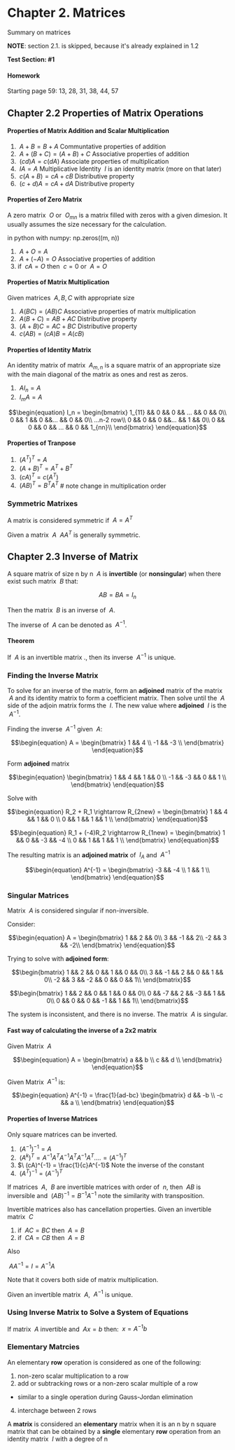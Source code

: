 # Chapter 2. Matrices

Summary on matrices

**NOTE**: section 2.1. is skipped, because it's already explained in 1.2

**Test Section: #1**

#### Homework

Starting page 59: 13, 28, 31, 38, 44, 57


## Chapter 2.2 Properties of Matrix Operations

#### Properties of Matrix Addition and Scalar Multiplication

1. $\ A + B = B + A$ Communtative properties of addition
2. $\ A + (B + C) = (A + B) + C$ Associative properties of addition
3. $\ (cd)A = c(dA)$ Associate properties of multiplication
4. $\ IA = A$ Multiplicative Identity $\ I$ is an identity matrix (more on that later)
5. $\ c(A + B) = cA + cB$ Distributive property
6. $\ (c + d)A = cA + dA$ Distributive property

#### Properties of Zero Matrix

A zero matrix $\ O$ or $\ O_{mn}$ is a matrix filled with zeros with a given dimesion. 
It usually assumes the size necessary for the calculation. 

in python with numpy: np.zeros((m, n))

1. $\ A + O = A$
2. $\ A + (-A) = O$ Associative properties of addition
3. if $\ cA = O$ then  $\ c = 0$  or $\ A = O$

#### Properties of Matrix Multiplication

Given matrices $\ A, B, C$ with appropriate size

1. $\ A(BC) = (AB)C$ Associative properties of matrix multiplication
2. $\ A(B + C) = AB + AC$ Distributive property
3. $\ (A + B)C = AC + BC$ Distributive property
4. $\ c(AB) = (cA)B = A(cB)$
  
#### Properties of Identity Matrix
An identity matrix of matrix $\ A_{m, n}$ is a square matrix of an appropriate size with the main diagonal of the matrix as ones and rest as zeros.

1. $\ AI_n = A$ 
2. $\ I_mA = A$

$$\begin{equation} I_n =
\begin{bmatrix}
1_{11} && 0 && 0 && ... && 0 && 0\\
0 && 1 && 0 &&... && 0 && 0\\
...n-2 row\\
0 && 0 && 0 &&... && 1 && 0\\
0 && 0 && 0 && ... && 0 && 1_{nn}\\
\end{bmatrix}
\end{equation}$$

#### Properties of Tranpose

1. $\ (A^T)^T = A$ 
2. $\ (A + B)^T = A^T + B^T$
3. $\ (cA)^T = c(A^T)$
4. $\ (AB)^T = B^T A^T$ # note change in multiplication order

### Symmetric Matrixes
A matrix is considered symmetric if $\ A = A^T$

Given a matrix $\ A$ $\ AA^T$ is generally symmetric.


## Chapter 2.3 Inverse of Matrix

A square matrix of size n by n $\ A$ is **invertible** (or **nonsingular**) when there exist such matrix $\ B$ that:

$$\begin{equation}
AB = BA = I_n
\end{equation}$$

Then the matrix $\ B$ is an inverse of $\ A$.

The inverse of $\ A$ can be denoted as $\ A^{-1}$.

#### Theorem

If $\ A$ is an invertible matrix ., then its inverse $\ A^{-1}$ is unique. 

### Finding the Inverse Matrix

To solve for an inverse of the matrix, form an **adjoined** matrix of the matrix $\ A$ and its identity matrix to form a coefficient matrix.
Then solve until the $\ A$ side of the adjoin matrix forms the $\ I$. The new value where **adjoined** $\ I$ is the $\ A^{-1}$.

Finding the inverse $\ A^{-1}$ given $\ A$:

$$\begin{equation}
A =
\begin{bmatrix}
1 && 4 \\
-1 && -3 \\
\end{bmatrix}
\end{equation}$$

Form **adjoined** matrix

$$\begin{equation}
\begin{bmatrix}
1 && 4 && 1 && 0 \\
-1 && -3 && 0 && 1 \\
\end{bmatrix}
\end{equation}$$

Solve with 

$$\begin{equation}
R_2 + R_1 \rightarrow R_{2new} =  
\begin{bmatrix}
1 && 4 && 1 && 0 \\
0 && 1 && 1 && 1 \\
\end{bmatrix}
\end{equation}$$

$$\begin{equation}
R_1 + (-4)R_2 \rightarrow R_{1new} =  
\begin{bmatrix}
1 && 0 && -3 && -4 \\
0 && 1 && 1 && 1 \\
\end{bmatrix}
\end{equation}$$

The resulting matrix is an **adjoined matrix** of $\ I_A$ and $\ A^{-1}$

$$\begin{equation}
A^{-1} =  
\begin{bmatrix}
-3 && -4 \\
 1 && 1 \\
\end{bmatrix}
\end{equation}$$

### Singular Matrices

Matrix $\ A$ is considered singular if non-inversible. 

Consider:

$$\begin{equation}
A =
\begin{bmatrix}
1 && 2 && 0\\
3 && -1 && 2\\
-2 && 3 && -2\\
\end{bmatrix}
\end{equation}$$

Trying to solve with **adjoined form**:

$$\begin{bmatrix}
1 && 2 && 0 && 1 && 0 && 0\\
3 && -1 && 2 && 0 && 1 && 0\\
-2 && 3 && -2 && 0 && 0 && 1\\
\end{bmatrix}$$

$$\begin{bmatrix}
1 && 2 && 0 && 1 && 0 && 0\\
0 && -7 && 2 && -3 && 1 && 0\\
0 && 0 && 0 && -1 && 1 && 1\\
\end{bmatrix}$$

The system is inconsistent, and there is no inverse. The matrix $\ A$ is singular.

#### Fast way of calculating the inverse of a 2x2 matrix

Given Matrix $\ A$

$$\begin{equation}
A =
\begin{bmatrix}
a && b \\
c && d \\
\end{bmatrix}
\end{equation}$$

Given Matrix $\ A^{-1}$ is:

$$\begin{equation}
A^{-1} = \frac{1}{ad-bc}
\begin{bmatrix}
d && -b \\
-c && a \\
\end{bmatrix}
\end{equation}$$


#### Properties of Inverse Matrices

Only square matrices can be inverted.

1. $\ (A^{-1})^{-1} = A$ 
2. $\ (A^k)^T = A^{-1}A^T A^{-1}A^T A^{-1}A^T .... = (A^{-1})^T$
3. $\ (cA)^{-1} = \frac{1}{c}A^{-1}$ Note the inverse of the constant
4. $\ (A^T)^{-1} = (A^{-1})^T$

If matrices $\ A$, $\ B$ are invertible matrices with order of $\ n$, then $\ AB$ is inversible and $\ (AB)^{-1} = B^{-1}A^{-1}$ note the similarity with transposition.

Invertible matrices also has cancellation properties. Given an invertible matrix $\ C$

1.  if $\ AC = BC$ then $\ A = B$ 
2.  if $\ CA = CB$ then $\ A = B$

Also

$\ AA^{-1} = I = A^{-1}A$

Note that it covers both side of matrix multiplication.

Given an invertible matrix $\ A$, $\ A^{-1}$ is unique.



### Using Inverse Matrix to Solve a System of Equations

If matrix $\ A$ invertible and $\ Ax = b$ then: $\ x =A^{-1} b$

### Elementary Matrcies

An elementary **row** operation is considered as one of the following:

1. non-zero scalar multiplication to a row
2. add or subtracking rows or a non-zero scalar multiple of a row
  - similar to a single operation during Gauss-Jordan elimination
4. interchage between 2 rows

A **matrix** is considered an **elementary** matrix when it is an n by n square matrix that can be obtained by a **single** elementary **row** operation from an identity matrix $\ I$ with a degree of n
